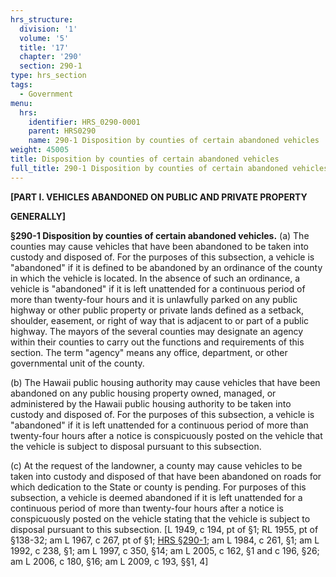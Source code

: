 ```yaml
---
hrs_structure:
  division: '1'
  volume: '5'
  title: '17'
  chapter: '290'
  section: 290-1
type: hrs_section
tags:
  - Government
menu:
  hrs:
    identifier: HRS_0290-0001
    parent: HRS0290
    name: 290-1 Disposition by counties of certain abandoned vehicles
weight: 45005
title: Disposition by counties of certain abandoned vehicles
full_title: 290-1 Disposition by counties of certain abandoned vehicles
---
```

**[PART I. VEHICLES ABANDONED ON PUBLIC AND PRIVATE PROPERTY**

**GENERALLY]**

**§290-1 Disposition by counties of certain abandoned vehicles.** (a) The counties may cause vehicles that have been abandoned to be taken into custody and disposed of. For the purposes of this subsection, a vehicle is "abandoned" if it is defined to be abandoned by an ordinance of the county in which the vehicle is located. In the absence of such an ordinance, a vehicle is "abandoned" if it is left unattended for a continuous period of more than twenty-four hours and it is unlawfully parked on any public highway or other public property or private lands defined as a setback, shoulder, easement, or right of way that is adjacent to or part of a public highway. The mayors of the several counties may designate an agency within their counties to carry out the functions and requirements of this section. The term "agency" means any office, department, or other governmental unit of the county.

(b) The Hawaii public housing authority may cause vehicles that have been abandoned on any public housing property owned, managed, or administered by the Hawaii public housing authority to be taken into custody and disposed of. For the purposes of this subsection, a vehicle is "abandoned" if it is left unattended for a continuous period of more than twenty-four hours after a notice is conspicuously posted on the vehicle that the vehicle is subject to disposal pursuant to this subsection.

(c) At the request of the landowner, a county may cause vehicles to be taken into custody and disposed of that have been abandoned on roads for which dedication to the State or county is pending. For purposes of this subsection, a vehicle is deemed abandoned if it is left unattended for a continuous period of more than twenty-four hours after a notice is conspicuously posted on the vehicle stating that the vehicle is subject to disposal pursuant to this subsection. [L 1949, c 194, pt of §1; RL 1955, pt of §138-32; am L 1967, c 267, pt of §1; [HRS §290-1](/title-17/chapter-290/section-290-1/); am L 1984, c 261, §1; am L 1992, c 238, §1; am L 1997, c 350, §14; am L 2005, c 162, §1 and c 196, §26; am L 2006, c 180, §16; am L 2009, c 193, §§1, 4]